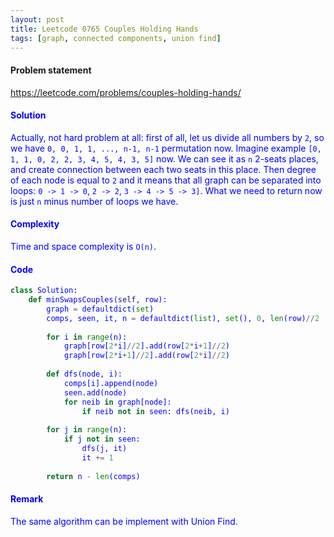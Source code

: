 ```yaml
---
layout: post
title: Leetcode 0765 Couples Holding Hands
tags: [graph, connected components, union find]
---
```


#### Problem statement

<a href="https://leetcode.com/problems/couples-holding-hands/"> <font color = blue>https://leetcode.com/problems/couples-holding-hands/

#### Solution
Actually, not hard problem at all: first of all, let us divide all numbers by `2`, so we have `0, 0, 1, 1, ..., n-1, n-1` permutation now. Imagine example `[0, 1, 1, 0, 2, 2, 3, 4, 5, 4, 3, 5]` now. We can see it as `n` 2-seats places, and create connection between each two seats in this place. Then degree of each node is equal to `2` and it means that all graph can be separated into loops: `0 -> 1 -> 0`, `2 -> 2`, `3 -> 4 -> 5 -> 3]`. What we need to return now is just `n` minus number of loops we have.

#### Complexity
Time and space complexity is `O(n)`.

#### Code
```python
class Solution:
    def minSwapsCouples(self, row):
        graph = defaultdict(set)
        comps, seen, it, n = defaultdict(list), set(), 0, len(row)//2
        
        for i in range(n):
            graph[row[2*i]//2].add(row[2*i+1]//2)
            graph[row[2*i+1]//2].add(row[2*i]//2)
            
        def dfs(node, i):
            comps[i].append(node)
            seen.add(node)
            for neib in graph[node]:
                if neib not in seen: dfs(neib, i)
                    
        for j in range(n):
            if j not in seen:
                dfs(j, it)
                it += 1
                
        return n - len(comps)
```

#### Remark
The same algorithm can be implement with Union Find.

